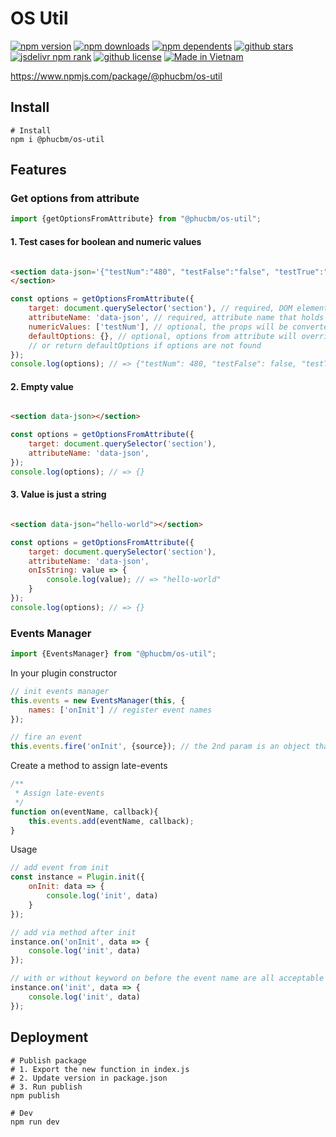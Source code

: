 # OS Util

[![npm version](https://badgen.net/npm/v/@phucbm/os-util?icon=npm)](https://www.npmjs.com/package/@phucbm/os-util)
[![npm downloads](https://badgen.net/npm/dm/@phucbm/os-util?icon=npm)](https://www.npmjs.com/package/@phucbm/os-util)
[![npm dependents](https://badgen.net/npm/dependents/@phucbm/os-util?icon=npm)](https://www.npmjs.com/package/@phucbm/os-util)
[![github stars](https://badgen.net/github/stars/phucbm/os-util?icon=github)](https://github.com/phucbm/os-util/)
[![jsdelivr npm rank](https://badgen.net/jsdelivr/rank/npm/@phucbm/os-util?icon=npm)](https://www.npmjs.com/package/@phucbm/os-util)
[![github license](https://badgen.net/github/license/phucbm/os-util?icon=github)](https://github.com/phucbm/os-util/blob/main/LICENSE)
[![Made in Vietnam](https://raw.githubusercontent.com/webuild-community/badge/master/svg/made.svg)](https://webuild.community)

https://www.npmjs.com/package/@phucbm/os-util

## Install

```shell
# Install
npm i @phucbm/os-util
```

## Features

### Get options from attribute

```js
import {getOptionsFromAttribute} from "@phucbm/os-util";
```

#### 1. Test cases for boolean and numeric values

```html

<section data-json='{"testNum":"480", "testFalse":"false", "testTrue":"true"}'>
</section>
```

```js
const options = getOptionsFromAttribute({
    target: document.querySelector('section'), // required, DOM element that holds the attribute
    attributeName: 'data-json', // required, attribute name that holds the value
    numericValues: ['testNum'], // optional, the props will be converted into numeric values
    defaultOptions: {}, // optional, options from attribute will override these default options, 
    // or return defaultOptions if options are not found
});
console.log(options); // => {"testNum": 480, "testFalse": false, "testTrue": true};
```

#### 2. Empty value

```html

<section data-json></section>
```

```js
const options = getOptionsFromAttribute({
    target: document.querySelector('section'),
    attributeName: 'data-json',
});
console.log(options); // => {}
```

#### 3. Value is just a string

```html

<section data-json="hello-world"></section>
```

```js
const options = getOptionsFromAttribute({
    target: document.querySelector('section'),
    attributeName: 'data-json',
    onIsString: value => {
        console.log(value); // => "hello-world"
    }
});
console.log(options); // => {}
```

### Events Manager

```js
import {EventsManager} from "@phucbm/os-util";
```

In your plugin constructor

```js
// init events manager
this.events = new EventsManager(this, {
    names: ['onInit'] // register event names
});

// fire an event
this.events.fire('onInit', {source}); // the 2nd param is an object that will be passed to the callback
```

Create a method to assign late-events

```js
/**
 * Assign late-events
 */
function on(eventName, callback){
    this.events.add(eventName, callback);
}
```

Usage

```js
// add event from init
const instance = Plugin.init({
    onInit: data => {
        console.log('init', data)
    }
});

// add via method after init
instance.on('onInit', data => {
    console.log('init', data)
});

// with or without keyword on before the event name are all acceptable
instance.on('init', data => {
    console.log('init', data)
});
```

## Deployment

```shell
# Publish package
# 1. Export the new function in index.js
# 2. Update version in package.json
# 3. Run publish
npm publish

# Dev
npm run dev
```
